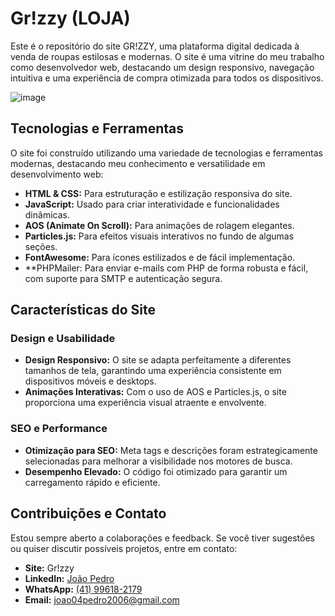 # Gr!zzy (LOJA)

Este é o repositório do site GR!ZZY, uma plataforma digital dedicada à venda de roupas estilosas e modernas. O site é uma vitrine do meu trabalho como desenvolvedor web, destacando um design responsivo, navegação intuitiva e uma experiência de compra otimizada para todos os dispositivos.

![image](https://github.com/user-attachments/assets/adf49c22-28d8-45d8-9977-fdfccc1b2c24)

## Tecnologias e Ferramentas

O site foi construído utilizando uma variedade de tecnologias e ferramentas modernas, destacando meu conhecimento e versatilidade em desenvolvimento web:

- **HTML & CSS:** Para estruturação e estilização responsiva do site.
- **JavaScript:** Usado para criar interatividade e funcionalidades dinâmicas.
- **AOS (Animate On Scroll):** Para animações de rolagem elegantes.
- **Particles.js:** Para efeitos visuais interativos no fundo de algumas seções.
- **FontAwesome:** Para ícones estilizados e de fácil implementação.
- **PHPMailer: Para enviar e-mails com PHP de forma robusta e fácil, com suporte para SMTP e autenticação segura.

## Características do Site

### Design e Usabilidade

- **Design Responsivo:** O site se adapta perfeitamente a diferentes tamanhos de tela, garantindo uma experiência consistente em dispositivos móveis e desktops.
- **Animações Interativas:** Com o uso de AOS e Particles.js, o site proporciona uma experiência visual atraente e envolvente.

### SEO e Performance

- **Otimização para SEO:** Meta tags e descrições foram estrategicamente selecionadas para melhorar a visibilidade nos motores de busca.
- **Desempenho Elevado:** O código foi otimizado para garantir um carregamento rápido e eficiente.

## Contribuições e Contato

Estou sempre aberto a colaborações e feedback. Se você tiver sugestões ou quiser discutir possíveis projetos, entre em contato:

- **Site:** Gr!zzy
- **LinkedIn:** [João Pedro](https://www.linkedin.com/in/jo%C3%A3o-pedro-78307024b/)
- **WhatsApp:** [(41) 99618-2179](https://wa.me/5541996182179)
- **Email:** joao04pedro2006@gmail.com

